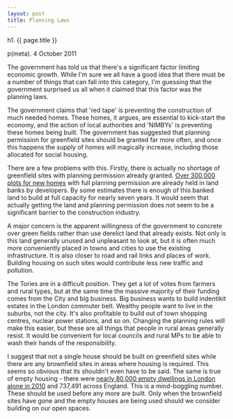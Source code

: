 ```yaml
---
layout: post
title: Planning Laws
---
```


h1. {{ page.title }}

p(meta). 4 October 2011

The government has told us that there's a significant factor limiting economic growth. While I'm sure we all have a good idea that there must be a number of things that can fall into this category, I'm guessing that the government surprised us all when it claimed that this factor was the planning laws.

The government claims that 'red tape' is preventing the construction of much needed homes. These homes, it argues, are essential to kick-start the economy, and the action of local authorities and 'NIMBYs' is preventing these homes being built. The government has suggested that planning permission for greenfield sites should be granted far more often, and once this happens the supply of homes will magically increase, including those allocated for social housing.

There are a few problems with this. Firstly, there is actually no shortage of greenfield sites with planning permission already granted. <a href="http://www.telegraph.co.uk/earth/hands-off-our-land/8763931/Hands-Off-Our-Land-the-300000-new-homes-already-in-the-bank.html">Over 300,000 plots for new homes</a> with full planning permission are already held in land banks by developers. By some estimates there is enough of this banked land to build at full capacity for nearly seven years. It would seem that actually getting the land and planning permission does not seem to be a significant barrier to the construction industry.

A major concern is the apparent willingness of the government to concrete over green fields rather than use derelict land that already exists. Not only is this land generally unused and unpleasant to look at, but it is often much more conveniently placed in towns and cities to use the existing infrastructure. It is also closer to road and rail links and places of work. Building housing on such sites would contribute less new traffic and pollution.

The Tories are in a difficult position. They get a lot of votes from farmers and rural types, but at the same time the massive majority of their funding comes from the City and big business. Big business wants to build indentikit estates in the London commuter belt. Wealthy people want to live in the suburbs, not the city. It's also profitable to build out of town shopping centres, nuclear power stations, and so on. Changing the planning rules will make this easier, but these are all things that people in rural areas generally resist. It would be convenient for local councils and rural MPs to be able to wash their hands of the responsibility.

I suggest that not a single house should be built on greenfield sites while there are any brownfield sites in areas where housing is required. This seems so obvious that its shouldn't even have to be said. The same is true of empty housing - there were <a href="http://emptyhomes.com/statistics-2/">nearly 80,000 empty dwellings in London alone in 2010</a> and 737,491 across England. This is a mind-boggling number. These should be used before any more are built. Only when the brownfield sites have gone and the empty houses are being used should we consider building on our open spaces.



